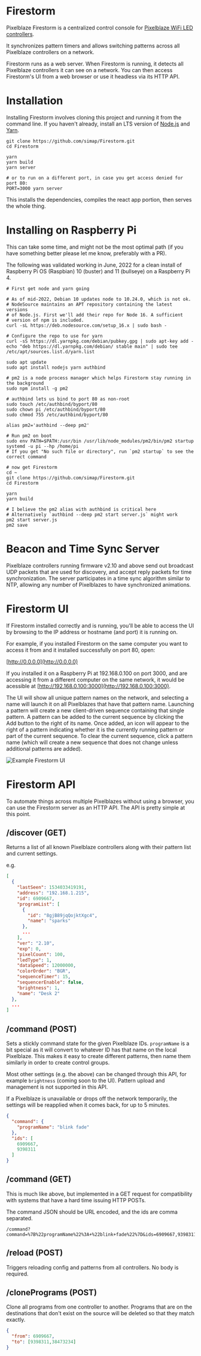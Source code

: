 Firestorm
============

Pixelblaze Firestorm is a centralized control console for [Pixelblaze WiFi LED controllers](https://www.bhencke.com/pixelblaze).

It synchronizes pattern timers and allows switching patterns across all Pixelblaze controllers on a network.

Firestorm runs as a web server. When Firestorm is running, it detects all Pixelblaze controllers it can see on a network. You can then access Firestorm's UI from a web browser or use it headless via its HTTP API.


Installation
==========

Installing Firestorm involves cloning this project and running it from the command line. If you haven't already, install an LTS version of [Node.js](https://nodejs.org/en/download/package-manager/) and [Yarn](https://classic.yarnpkg.com/lang/en/docs/install/).

```
git clone https://github.com/simap/Firestorm.git
cd Firestorm

yarn
yarn build
yarn server

# or to run on a different port, in case you get access denied for port 80:
PORT=3000 yarn server
```

This installs the dependencies, compiles the react app portion, then serves the whole thing.

Installing on Raspberry Pi
=========

This can take some time, and might not be the most optimal path (if you have something better please let me know, preferably with a PR).

The following was validated working in June, 2022 for a clean install of Raspberry Pi OS (Raspbian) 10 (buster) and 11 (bullseye) on a Raspberry Pi 4.

```
# First get node and yarn going

# As of mid-2022, Debian 10 updates node to 10.24.0, which is not ok.
# NodeSource maintains an APT repository containing the latest versions
# of Node.js. First we'll add their repo for Node 16. A sufficient
# version of npm is included.
curl -sL https://deb.nodesource.com/setup_16.x | sudo bash -

# Configure the repo to use for yarn
curl -sS https://dl.yarnpkg.com/debian/pubkey.gpg | sudo apt-key add -
echo "deb https://dl.yarnpkg.com/debian/ stable main" | sudo tee /etc/apt/sources.list.d/yarn.list

sudo apt update
sudo apt install nodejs yarn authbind

# pm2 is a node process manager which helps Firestorm stay running in the background
sudo npm install -g pm2

# authbind lets us bind to port 80 as non-root
sudo touch /etc/authbind/byport/80
sudo chown pi /etc/authbind/byport/80
sudo chmod 755 /etc/authbind/byport/80

alias pm2='authbind --deep pm2'

# Run pm2 on boot
sudo env PATH=$PATH:/usr/bin /usr/lib/node_modules/pm2/bin/pm2 startup systemd -u pi --hp /home/pi
# If you get "No such file or directory", run `pm2 startup` to see the correct command

# now get Firestorm
cd ~
git clone https://github.com/simap/Firestorm.git
cd Firestorm

yarn
yarn build

# I believe the pm2 alias with authbind is critical here
# Alternatively `authbind --deep pm2 start server.js` might work
pm2 start server.js
pm2 save

```


Beacon and Time Sync Server
=========
Pixelblaze controllers running firmware v2.10 and above send out broadcast UDP packets that are used for discovery, and accept reply packets for time synchronization. The server participates in a time sync algorithm similar to NTP, allowing any number of Pixelblazes to have synchronized animations.


Firestorm UI
=========
If Firestorm installed correctly and is running, you'll be able to access the UI by browsing to the IP address or hostname (and port) it is running on.

For example, if you installed Firestorm on the same computer you want to access it from and it installed successfully on port 80, open:

[http://0.0.0.0](http://0.0.0.0)

If you installed it on a Raspberry Pi at 192.168.0.100 on port 3000, and are accessing it from a different computer on the same network, it would be acessible at [http://192.168.0.100:3000](http://192.168.0.100:3000).

The UI will show all unique pattern names on the network, and selecting a name will launch it on all Pixelblazes that have that pattern name. Launching a pattern will create a new client-driven sequence containing that single pattern. A pattern can be added to the current sequence by clicking the Add button to the right of its name. Once added, an icon will appear to the right of a pattern indicating whether it is the currently running pattern or part of the current sequence. To clear the current sequence, click a pattern name (which will create a new sequence that does not change unless additional patterns are added).

![Example Firestorm UI](assets/Firestorm-UI.png)

Firestorm API
=========
To automate things across multiple Pixelblazes without using a browser, you can use the Firestorm server as an HTTP API. The API is pretty simple at this point.

## /discover (GET)

Returns a list of all known Pixelblaze controllers along with their pattern list and current settings.

e.g.

```json
[
  {
    "lastSeen": 1534033419191,
    "address": "192.168.1.215",
    "id": 6909667,
    "programList": [
      {
        "id": "8gjB89jqQojktXgc4",
        "name": "sparks"
      },
      ...
    ],
    "ver": "2.10",
    "exp": 0,
    "pixelCount": 100,
    "ledType": 1,
    "dataSpeed": 12000000,
    "colorOrder": "BGR",
    "sequenceTimer": 15,
    "sequencerEnable": false,
    "brightness": 1,
    "name": "Desk 2"
  },
  ...
]
```

## /command (POST)

Sets a stickly command state for the given Pixelblaze IDs.
`programName` is a bit special as it will convert to whatever ID has that name on the local Pixelblaze. This makes it easy to create different patterns, then name them similarly in order to create control groups.

Most other settings (e.g. the above) can be changed through this API, for example `brightness` (coming soon to the UI). Pattern upload and management is not supported in this API.

If a Pixelblaze is unavailable or drops off the network temporarily, the settings will be reapplied when it comes back, for up to 5 minutes.

```json
{
  "command": {
    "programName": "blink fade"
  },
  "ids": [
    6909667,
    9398311
  ]
}
```

## /command (GET)

This is much like above, but implemented in a GET request for compatibility with systems that have a hard time issuing HTTP POSTs.

The command JSON should be URL encoded, and the ids are comma separated.

```
/command?command=%7B%22programName%22%3A+%22blink+fade%22%7D&ids=6909667,9398311
```

## /reload (POST)

Triggers reloading config and patterns from all controllers. No body is required.

## /clonePrograms (POST)

Clone all programs from one controller to another. Programs that are on the destinations that don't exist on the source will be deleted so that they match exactly.

```json
{
  "from": 6909667,
  "to": [9398311,38473234]
}
```


